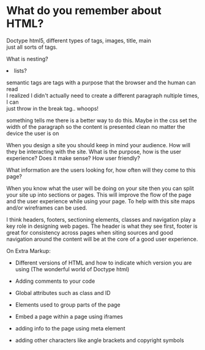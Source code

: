 # What do you remember about HTML?

<p> Doctype html5, different types of tags, images, title, main<br>
just all sorts of tags.
</p>

<p>What is nesting?
<li>lists?</li>

</p>
semantic tags are tags with a purpose that the browser and the human can read <br>
I realized I didn't actually need to create a different paragraph nultiple times, I can<br> 
just throw in the break tag.. whoops!<br>
</p>
<p>
something tells me there is a better way to do this. Maybe in the css set the width of the paragraph so the content is presented clean no matter the device the user is on

</p>
<p>

When you design a site you should keep in mind your audience. How will they be interacting with the site. What is the purpose, how is the user experience? Does it make sense? How user friendly?

What information are the users looking for, how often will they come to this page? 

When you know what the user will be doing on your site then you can split your site up into sections or pages. This will improve the flow of the page and the user experience while using your page. To help with this site maps and/or wireframes can be used. 

I think headers, footers, sectioning elements, classes and navigation play a key role in designing web pages. The header is what they see first, footer is great for consistency across pages when siting sources and good navigation around the content will be at the core of a good user experience.


On Extra Markup:

- Different versions of HTML and how to indicate which version you are using 
(The wonderful world of Doctype html)

- Adding comments to your code <!-- comment -->
- Global attributes such as class and ID 
- Elements used to group parts of the page
- Embed a page within a page using iframes
- adding info to the page using meta element 
- adding other characters like angle brackets and copyright symbols



















</p>